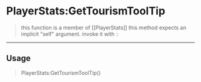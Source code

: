 # PlayerStats:GetTourismToolTip
> this function is a member of [[PlayerStats]]
> this method expects an implicit "self" argument. invoke it with `:`
-----
## Usage
> PlayerStats:GetTourismToolTip()
